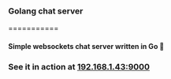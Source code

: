 ### Golang chat server
===========

#### Simple websockets chat server written in Go 🏓

### See it in action at [192.168.1.43:9000](http://192.168.1.43:9000)
